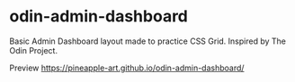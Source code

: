 # odin-admin-dashboard
Basic Admin Dashboard layout made to practice CSS Grid.
Inspired by The Odin Project.

Preview https://pineapple-art.github.io/odin-admin-dashboard/
